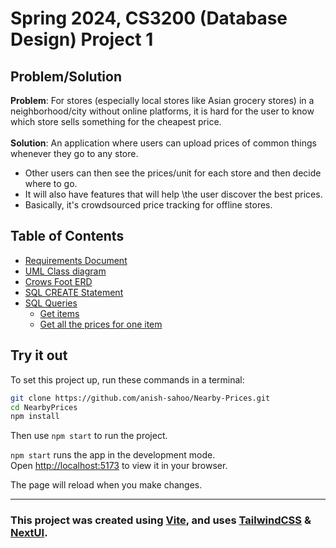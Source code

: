# Spring 2024, CS3200 (Database Design) Project 1


## Problem/Solution
**Problem**: For stores (especially local stores like Asian grocery stores) in a neighborhood/city without online platforms, it is hard for the user to know which store sells something for the cheapest price.\
\
**Solution**: An application where users can upload prices of common things whenever they go to any store. 
- Other users can then see the prices/unit for each store and then decide where to go. 
- It will also have features that will help \the user discover the best prices. 
- Basically, it's crowdsourced price tracking for offline stores.


## Table of Contents
- [Requirements Document]()
- [UML Class diagram](uml_diagram.png)
- [Crows Foot ERD](crows_foot_erd.png)
- [SQL CREATE Statement](database/create_table.sql)
- [SQL Queries](database/queries/)
  - [Get items ](database/queries/get_items.sql)
  - [Get all the prices for one item](database/queries/get_stores_for_item.sql) 

## Try it out

To set this project up, run these commands in a terminal:

```bash
git clone https://github.com/anish-sahoo/Nearby-Prices.git
cd NearbyPrices
npm install
```

Then use `npm start` to run the project.

`npm start` runs the app in the development mode.\
Open [http://localhost:5173](http://localhost:5173) to view it in your browser.

The page will reload when you make changes.

---

### This project was created using [Vite](https://vite.com), and uses [TailwindCSS](https://tailwindcss.com/) & [NextUI](https://nextui.org/).
